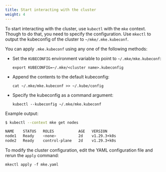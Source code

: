 ```yaml
---
title: Start interacting with the cluster
weight: 4
---
```


To start interacting with the cluster, use `kubectl` with the `mke` context.
Though to do that, you need to specify the configuration. Use `mkectl` to output
the kubeconfig of the cluster to `~/mke/.mke.kubeconf`.

You can apply `.mke.kubeconf` using any one of the following methods:

- Set the `KUBECONFIG` environment variable to point to `~/.mke/mke.kubeconf`:

  ```shell
  export KUBECONFIG=~/.mke/<cluster name>.kubeconfig
  ```

- Append the contents to the default kubeconfig:

  ```shell
  cat ~/.mke/mke.kubeconf >> ~/.kube/config
  ```

- Specify the kubeconfig as a command argument:

  ```shell
  kubectl --kubeconfig ~/.mke/mke.kubeconf
  ```

Example output:

```bash
$ kubectl --context mke get nodes

NAME    STATUS   ROLES           AGE   VERSION
node1   Ready    <none>          2d    v1.29.3+k0s
node2   Ready    control-plane   2d    v1.29.3+k0s
```

To modify the cluster configuration, edit the YAML configuration file and
rerun the `apply` command:

```shell
mkectl apply -f mke.yaml
```
